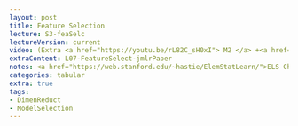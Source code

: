 ```yaml
---
layout: post
title: Feature Selection 
lecture: S3-feaSelc
lectureVersion: current
video: (Extra <a href="https://youtu.be/rL82C_sH0xI"> M2 </a> +<a href="https://youtu.be/aT8Q6DTW1rM"> M3 </a>)
extraContent: L07-FeatureSelect-jmlrPaper
notes: <a href="https://web.stanford.edu/~hastie/ElemStatLearn/">ELS Ch3.4 and Ch3.3</a>
categories: tabular
extra: true
tags:
- DimenReduct
- ModelSelection
---
```

